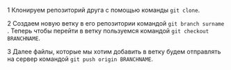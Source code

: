 1 Клонируем репозиторий друга с помощью команды    `git clone`.

2 Создаем новую ветку в его репозитории командой     `git branch surname`    . Теперь чтобы перейти в ветку пользуемся командой    `git checkout BRANCHNAME`.

3 Далее файлы, которые мы хотим добавить в ветку будем отправлять на сервер командой    `git push origin BRANCHNAME`.
